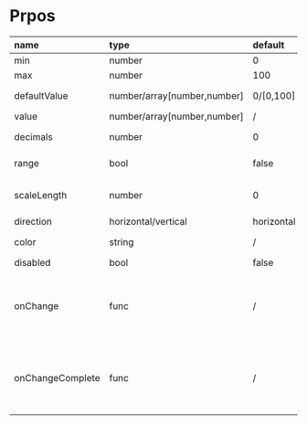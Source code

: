 
# Prpos

 name | type | default | description
 :---- | :---- | :------- | :-----------
 min | number | 0 | min value in process bar.
 max | number | 100 | max value in process bar.
 defaultValue | number/array[number,number] | 0/[0,100] | default value, value must be between min and max.
 value | number/array[number,number] | / | value in process bar.
 decimals | number | 0 | number of decimal places for value.
 range | bool | false |  range choose, "defaultValue" must be an array
 scaleLength | number | 0 | scale choose, value "0" means "no scale", "defaultValue" must be a multiple of "scaleLength".
direction | horizontal/vertical | horizontal | 
color | string | / | custom color for process bar, support HEX, RGB(RGBA), HSL.
disabled | bool | false |
onChange | func | / | Callback fired when the value is changed.<br>__Signature:__ <br> function(value: number/array[number,number]) => void
onChangeComplete | func | / | Callback fired when the value is changed completely.<br>__Signature:__ <br> function(value: number/array[number,number]) => void
